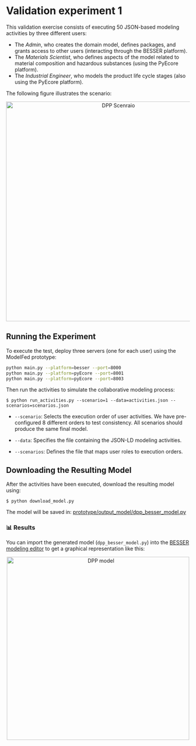 # Validation experiment 1

This validation exercise consists of executing 50 JSON-based modeling activities by three different users:

- The *Admin*, who creates the domain model, defines packages, and grants access to other users (interacting through the BESSER platform).
- The *Materials Scientist*, who defines aspects of the model related to material composition and hazardous substances (using the PyEcore platform).
- The *Industrial Engineer*, who models the product life cycle stages (also using the PyEcore platform).

The following figure illustrates the scenario:

<div align="center">
  <img src="https://anonymous.4open.science/r/ModelFed-BFCE/validation/exp_1_DPP_scenario/figs/dpp_case.png" alt="DPP Scenraio" width="600"/>
</div>

## Running the Experiment

To execute the test, deploy three servers (one for each user) using the ModelFed prototype:

```bash
python main.py --platform=besser --port=8000
python main.py --platform=pyEcore --port=8001
python main.py --platform=pyEcore --port=8003
```

Then run the activities to simulate the collaborative modeling process:

    $ python run_activities.py --scenario=1 --data=activities.json --scenarios=scenarios.json

- `--scenario`: Selects the execution order of user activities. We have pre-configured 8 different orders to test consistency. All scenarios should produce the same final model.

- `--data`: Specifies the file containing the JSON-LD modeling activities.

- `--scenarios`: Defines the file that maps user roles to execution orders.

## Downloading the Resulting Model

After the activities have been executed, download the resulting model using:

    $ python download_model.py

The model will be saved in: [prototype/output_model/dpp_besser_model.py](output_model/dpp_besser_model.py)

### 📊 Results

You can import the generated model (`dpp_besser_model.py`) into the [BESSER modeling editor](https://editor.besser-pearl.org/) to get a graphical representation like this:

<div align="center">
  <img src="https://anonymous.4open.science/r/ModelFed-BFCE/validation/exp_1_DPP_scenario/figs/exp1.png" alt="DPP model" width="500"/>
</div>